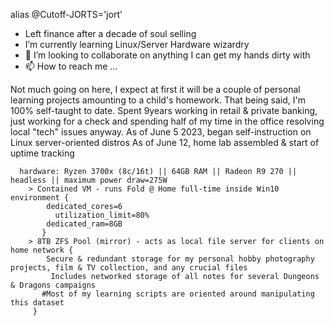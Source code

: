  alias @Cutoff-JORTS='jort'
- Left finance after a decade of soul selling
- I’m currently learning Linux/Server Hardware wizardry
- 💞️ I’m looking to collaborate on anything I can get my hands dirty with
- 📫 How to reach me ...

 Not much going on here, I expect at first it will be a couple of personal learning projects amounting to a child's homework. That being said, I'm 100% self-taught to date.
 Spent 9years working in retail & private banking, just working for a check and spending half of my time in the office resolving local "tech" issues anyway.
 As of June 5 2023, began self-instruction on Linux server-oriented distros
 As of June 12, home lab assembled & start of uptime tracking

      hardware: Ryzen 3700x (8c/16t) || 64GB RAM || Radeon R9 270 || headless || maximum power draw=275W
        > Contained VM - runs Fold @ Home full-time inside Win10 environment {
            dedicated_cores=6
              utilization_limit=80%
            dedicated_ram=8GB
           }
        > 8TB ZFS Pool (mirror) - acts as local file server for clients on home network {
            Secure & redundant storage for my personal hobby photography projects, film & TV collection, and any crucial files
             Includes networked storage of all notes for several Dungeons & Dragons campaigns
           #Most of my learning scripts are oriented around manipulating this dataset
         }
